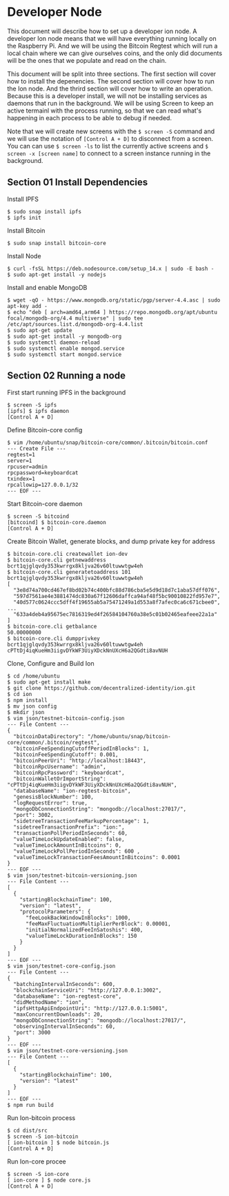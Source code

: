 # Developer Node

This document will describe how to set up a developer ion node.
A developer Ion node means that we will have everything running
locally on the Raspberry Pi. And we will be using the Bitcoin
Regtest which will run a local chain where we can give ourselves
coins, and the only did documents will be the ones that we populate
and read on the chain. 

This document will be split into three sections. The first
section will cover how to install the depenencies. The second
section will cover how to run the Ion node. And the thrird
section will cover how to write an operation. Because this is a
developer install, we will not be installing services as daemons
that run in the background. We will be using Screen to keep an 
active termainl with the process running, so that we can read 
what's happening in each process to be able to debug if needed.

Note that we will create new screens with the `$ screen -S` command
and we will use the notation of `[Control A + D]` to disconnect 
from a screen. You can can use `$ screen -ls` to list the currently
active screens and `$ screen -x [screen name]` to connect to a
screen instance running in the background. 

## Section 01 Install Dependencies

Install IPFS
```
$ sudo snap install ipfs
$ ipfs init
```

Install Bitcoin
```
$ sudo snap install bitcoin-core
```

Install Node
```
$ curl -fsSL https://deb.nodesource.com/setup_14.x | sudo -E bash -
$ sudo apt-get install -y nodejs
```

Install and enable MongoDB
```
$ wget -qO - https://www.mongodb.org/static/pgp/server-4.4.asc | sudo apt-key add -
$ echo "deb [ arch=amd64,arm64 ] https://repo.mongodb.org/apt/ubuntu focal/mongodb-org/4.4 multiverse" | sudo tee /etc/apt/sources.list.d/mongodb-org-4.4.list
$ sudo apt-get update
$ sudo apt-get install -y mongodb-org
$ sudo systemctl daemon-reload
$ sudo systemctl enable mongod.service
$ sudo systemctl start mongod.service
```


## Section 02 Running a node

First start running IPFS in the background
```
$ screen -S ipfs
[ipfs] $ ipfs daemon
[Control A + D]
```

Define Bitcoin-core config
```
$ vim /home/ubuntu/snap/bitcoin-core/common/.bitcoin/bitcoin.conf
--- Create File ---
regtest=1
server=1
rpcuser=admin
rpcpassword=keyboardcat
txindex=1
rpcallowip=127.0.0.1/32
--- EOF ---
```

Start Bitcoin-core daemon
```
$ screen -S bitcoind
[bitcoind] $ bitcoin-core.daemon
[Control A + D]
```

Create Bitcoin Wallet, generate blocks, and dump private key for address
```
$ bitcoin-core.cli createwallet ion-dev
$ bitcoin-core.cli getnewaddress
bcrt1qjglqvdy353kwrrgx8kljva26v60ltuwwtgw4eh
$ bitcoin-core.cli generatetoaddress 101 bcrt1qjglqvdy353kwrrgx8kljva26v60ltuwwtgw4eh
[
  "3e8d74a700cd467ef8bd02b74c400bfc88d786cba5e5d9d18d7c1aba57dff076",
  "597d7561ae4e3881474dc830a67f12606daffca94af48f5bc90010822fd957e7",
  "40d577c0624ccc5dff4f19655ab5a75471249a1d553a8f7afec0ca6c671cbee0",
...
  "633a4deb4a95675ec7816319ed4f26584104760a38e5c01b02465eafeee22a1a"
]
$ bitcoin-core.cli getbalance
50.00000000
$ bitcoin-core.cli dumpprivkey bcrt1qjglqvdy353kwrrgx8kljva26v60ltuwwtgw4eh
cPTtDj4iqKueHm3iigvDYkWF3UiyXDckNnUXcH6a2QGdti8avNUH
```

Clone, Configure and Build Ion
```
$ cd /home/ubuntu
$ sudo apt-get install make
$ git clone https://github.com/decentralized-identity/ion.git
$ cd ion
$ npm install
$ mv json config
$ mkdir json
$ vim json/testnet-bitcoin-config.json
--- File Content ---
{
  "bitcoinDataDirectory": "/home/ubuntu/snap/bitcoin-core/common/.bitcoin/regtest",
  "bitcoinFeeSpendingCutoffPeriodInBlocks": 1,
  "bitcoinFeeSpendingCutoff": 0.001,
  "bitcoinPeerUri": "http://localhost:18443",
  "bitcoinRpcUsername": "admin",
  "bitcoinRpcPassword": "keyboardcat",
  "bitcoinWalletOrImportString": "cPTtDj4iqKueHm3iigvDYkWF3UiyXDckNnUXcH6a2QGdti8avNUH",
  "databaseName": "ion-regtest-bitcoin",
  "genesisBlockNumber": 100,
  "logRequestError": true,
  "mongoDbConnectionString": "mongodb://localhost:27017/",
  "port": 3002,
  "sidetreeTransactionFeeMarkupPercentage": 1,
  "sidetreeTransactionPrefix": "ion:",
  "transactionPollPeriodInSeconds": 60,
  "valueTimeLockUpdateEnabled": false,
  "valueTimeLockAmountInBitcoins": 0,
  "valueTimeLockPollPeriodInSeconds": 600 ,
  "valueTimeLockTransactionFeesAmountInBitcoins": 0.0001
}
--- EOF ---
$ vim json/testnet-bitcoin-versioning.json
--- File Content ---
[
  {
    "startingBlockchainTime": 100,
    "version": "latest",
    "protocolParameters": {
      "feeLookBackWindowInBlocks": 1000,
      "feeMaxFluctuationMultiplierPerBlock": 0.00001,
      "initialNormalizedFeeInSatoshis": 400,
      "valueTimeLockDurationInBlocks": 150
    }
  }
]
--- EOF ---
$ vim json/testnet-core-config.json
--- File Content ---
{
  "batchingIntervalInSeconds": 600,
  "blockchainServiceUri": "http://127.0.0.1:3002",
  "databaseName": "ion-regtest-core",
  "didMethodName": "ion",
  "ipfsHttpApiEndpointUri": "http://127.0.0.1:5001",
  "maxConcurrentDownloads": 20,
  "mongoDbConnectionString": "mongodb://localhost:27017/",
  "observingIntervalInSeconds": 60,
  "port": 3000
}
--- EOF ---
$ vim json/testnet-core-versioning.json
--- File Content ---
[
  {
    "startingBlockchainTime": 100,
    "version": "latest"
  }
]
--- EOF ---
$ npm run build
```

Run Ion-bitcoin process
```
$ cd dist/src
$ screen -S ion-bitcoin
[ ion-bitcoin ] $ node bitcoin.js
[Control A + D]
```

Run Ion-core procee
```
$ screen -S ion-core
[ ion-core ] $ node core.js
[Control A + D]
```
